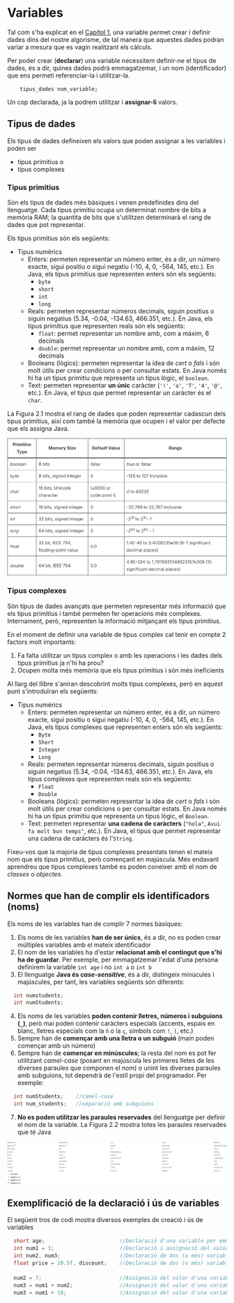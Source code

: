 # Variables
Tal com s'ha explicat en el [Capítol 1](chapter1.md), una variable permet crear i definir dades dins del nostre algorisme, de tal manera que aquestes dades podran variar a mesura que es vagin realitzant els càlculs.

Per poder crear (**declarar**) una variable necessitem definir-ne el tipus de dades, és a dir, quines dades podrà emmagatzemar, i un nom (identificador) que ens permeti referenciar-la i utilitzar-la.
```
    tipus_dades nom_variable;
```
Un cop declarada, ja la podrem utilitzar i **assignar-li** valors.

## Tipus de dades
Els tipus de dades defineixen els valors que poden assignar a les variables i poden ser
 * tipus primitius o
 * tipus complexes

### Tipus primitius
Són els tipus de dades més bàsiques i venen predefinides dins del llenguatge. Cada tipus primitiu ocupa un determinat nombre de bits a memòria RAM; la quantita de bits que s'utilitzen determinarà el rang de dades que pot representar.

Els tipus primitius són els següents:
* Tipus numèrics
  * Enters: permeten representar un número enter, és a dir, un número exacte, sigui positiu o sigui negatiu (-10, 4, 0, -564, 145, etc.). En Java, els tipus primitius que representen enters són els següents:
    * `byte`
    * `short`
    * `int`
    * `long`
  * Reals: permeten representar números decimals, siguin positius o siguin negatius (5.34, -0.04, -134.63, 466.351, etc.). En Java, els tipus primitius que representen reals són els següents:
    * `float`: permet representar un nombre amb, com a màxim, 6 decimals
    * `double`: permet representar un nombre amb, com a màxim, 12 decimals
  * Booleans (lògics): permeten representar la idea de *cert* o *fals* i són molt útils per crear condicions o per consultar estats. En Java només hi ha un tipus primitiu que representa un tipus lògic, el `boolean`.
  * Text: permeten representar **un únic** caràcter (`'!'`, `'a'`, `'T'`, `'4'`, `'@'`, etc.). En Java, el tipus que permet representar un caràcter és el `char`.

La Figura 2.1 mostra el rang de dades que poden representar cadascun dels tipus primitius, així com també la memòria que ocupen i el valor per defecte que els assigna Java.

![Figura 2.1: rang de dades](img/primitive_types_ranges.png)

<!-- https://howtodoinjava.com/java/basics/primitive-data-types-in-java/ -->

### Tipus complexes
Són tipus de dades avançats que permeten representar més informació que els tipus primitius i també permeten fer operacions més complexes. Internament, però, representen la informació mitjançant els tipus primitius.

En el moment de definir una variable de tipus complex cal tenir en compte 2 factors molt importants:
1. Fa falta utilitzar un tipus complex o amb les operacions i les dades dels tipus primitius ja n'hi ha prou?
2. Ocupen molta més memòria que els tipus primitius i són més ineficients

Al llarg del llibre s'aniran descobrint molts tipus complexes, però en aquest punt s'introduïran els següents:
* Tipus numèrics
  * Enters: permeten representar un número enter, és a dir, un número exacte, sigui positiu o sigui negatiu (-10, 4, 0, -564, 145, etc.). En Java, els tipus complexes que representen enters són els següents:
    * `Byte`
    * `Short`
    * `Integer`
    * `Long`
  * Reals: permeten representar números decimals, siguin positius o siguin negatius (5.34, -0.04, -134.63, 466.351, etc.). En Java, els tipus complexes que representen reals són els següents:
    * `Float`
    * `Double`
  * Booleans (lògics): permeten representar la idea de *cert* o *fals* i són molt útils per crear condicions o per consultar estats. En Java només hi ha un tipus primitiu que representa un tipus lògic, el `Boolean`.
  * Text: permeten representar **una cadena de caràcters** (`"hola"`, `Avui fa molt bon temps"`, etc.). En Java, el tipus que permet representar una cadena de caràcters és l'`String`.

Fixeu-vos que la majoria de tipus complexes presentats tenen el mateix nom que els tipus primitius, però començant en majúscula. Més endavant aprendreu que tipus complexes també es poden coneixer amb el nom de *classes* o *objectes*.

## Normes que han de complir els identificadors (noms)
Els noms de les variables han de complir 7 normes bàsiques:
1. Els noms de les variables **han de ser únics**, és a dir, no es poden crear múltiples variables amb el mateix identificador
2. El nom de les variables ha d'estar **relacionat amb el contingut que s'hi ha de guardar**. Per exemple, per emmagatzemar l'edat d'una persona definirem la variable `int age` i no `int a` o `int b`
3. El llenguatge **Java és *case-sensitive***, és a dir, distingeix minúcules i majúscules, per tant, les variables següents són diferents:
```java
  int numstudents;
  int numStudents;
```
4. Els noms de les variables **poden contenir lletres, números i subguions (`_`)**, però mai poden contenir caràcters especials (accents, espais en blanc, lletres especials com la `ñ` o la `ç`, símbols com `!`, `)`, etc.)
5. Sempre han de **començar amb una lletra o un subguió** (main poden començar amb un número)
6. Sempre han de **començar en minúscules**; la resta del nom es pot fer utilitzant *camel-case* (posant en majúscula les primeres lletes de les diverses paraules que componen el nom) o unint les diverses paraules amb subguions, tot dependrà de l'estil propi del programador. Per exemple:
```java
  int numStudents;    //camel-case
  int num_students;   //separació amb subguions
```
7. **No es poden utilitzar les paraules reservades** del llenguatge per definir el nom de la variable. La Figura 2.2 mostra totes les paraules reservades que té Java

![Figura 2.2: paraules reservades de Java](img/java_keywords.png)

## Exemplificació de la declaració i ús de variables
El següent tros de codi mostra diversos exemples de creació i ús de variables
```java
  short age;                        //Declaració d'una variable per emmagatzemar l'edat d'una persona
  int num1 = 3;                     //Declaració i assignació del valor d'una variable en una sola instrucció
  int num2, num3;                   //Declaració de dos (o més) variables del mateix tipus en una sola instrucció
  float price = 10.5f, discount;    //Declaració de dos (o més) variables del mateix tipus en una sola instrucció, tot assignant el valor a alguna d'elles

  num2 = 7;                         //Assignació del valor d'una variable
  num3 = num1 + num2;               //Assignació del valor d'una variable operant altres variables
  num3 = num1 + 10;                 //Assignació del valor d'una variable operant altres variables i literals
```